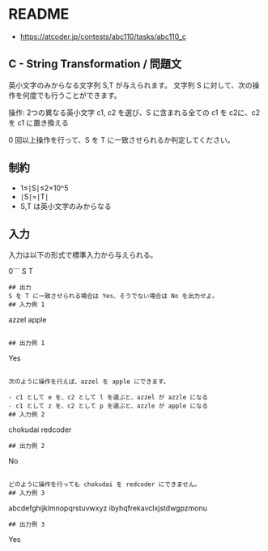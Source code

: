 # README
- <https://atcoder.jp/contests/abc110/tasks/abc110_c>
## C - String Transformation / 問題文
英小文字のみからなる文字列 S,T が与えられます。
文字列 S に対して、次の操作を何度でも行うことができます。

操作: 2つの異なる英小文字 c1​, c2​ を選び、S に含まれる全ての c1​ を c2​ に、c2​ を c1 に置き換える

0 回以上操作を行って、S を T に一致させられるか判定してください。
## 制約
- 1≤∣S∣≤2×10^5
- ∣S∣=∣T∣
- S,T は英小文字のみからなる
## 入力
入力は以下の形式で標準入力から与えられる。

0```
S
T
```
## 出力
S を T に一致させられる場合は Yes、そうでない場合は No を出力せよ。
## 入力例 1
```
azzel
apple
```

## 出力例 1
```
Yes
```

次のように操作を行えば、azzel を apple にできます。

- c1​ として e を、c2​ として l を選ぶと、azzel が azzle になる
- c1​ として z を、c2​ として p を選ぶと、azzle が apple になる
## 入力例 2
```
chokudai
redcoder
```
## 出力例 2
```
No
```

どのように操作を行っても chokudai を redcoder にできません。
## 入力例 3
```
abcdefghijklmnopqrstuvwxyz
ibyhqfrekavclxjstdwgpzmonu
```
## 出力例 3
```
Yes
```
